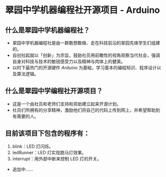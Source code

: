 # 翠园中学机器编程社开源项目 - Arduino

## 什么是翠园中学机器编程社？
- 翠园中学机器编程社是由一群敢想敢做、走在科技前沿的翠园先锋学生们组建的。
- 自创社起就以「创新」为宗旨，鼓励社员用前瞻性的视角观察当代社会，强调自身对科技与技术的敏锐感受力以及精神与肉体上的健美。
- 以时下最热门的开源硬件 *Arduino* 为基础，学习基本的编程知识、程序设计以及算法逻辑。

## 什么是翠园中学编程社开源项目？
- 这是一个由社员和老师们支持和资助建立起来开源计划。
- 社员们所拥有的分享精神，激励他们将自己的代码上传到网上，并希望帮助到有需要的人。

## 目前该项目下包含的程序有：
1. blink：LED 灯闪烁。
2. ledRunner：LED 灯实现跑马灯效果。
3. interrupt：用外部中断来控制 LED 灯的开关。
- 追加中……

